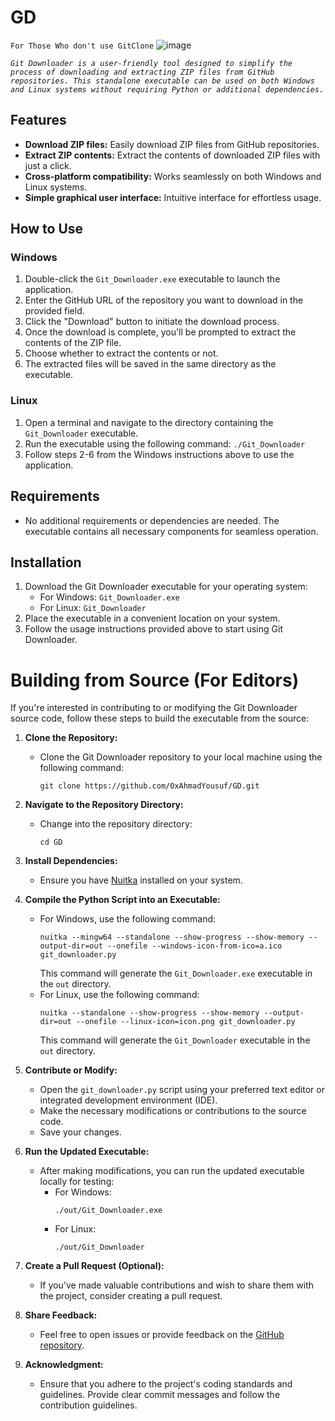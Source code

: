 # GD
`For Those Who don't use GitClone`
![image](https://github.com/0xAhmadYousuf/GD/assets/139548576/4516a55c-8ffe-4235-8ebd-82f6ecaebad2)

*`Git Downloader is a user-friendly tool designed to simplify the process of downloading and extracting ZIP files from GitHub repositories. This standalone executable can be used on both Windows and Linux systems without requiring Python or additional dependencies.`*

## Features

- **Download ZIP files:** Easily download ZIP files from GitHub repositories.
- **Extract ZIP contents:** Extract the contents of downloaded ZIP files with just a click.
- **Cross-platform compatibility:** Works seamlessly on both Windows and Linux systems.
- **Simple graphical user interface:** Intuitive interface for effortless usage.

## How to Use

### Windows

1. Double-click the `Git_Downloader.exe` executable to launch the application.
2. Enter the GitHub URL of the repository you want to download in the provided field.
3. Click the "Download" button to initiate the download process.
4. Once the download is complete, you'll be prompted to extract the contents of the ZIP file.
5. Choose whether to extract the contents or not.
6. The extracted files will be saved in the same directory as the executable.

### Linux

1. Open a terminal and navigate to the directory containing the `Git_Downloader` executable.
2. Run the executable using the following command: `./Git_Downloader`
3. Follow steps 2-6 from the Windows instructions above to use the application.

## Requirements

- No additional requirements or dependencies are needed. The executable contains all necessary components for seamless operation.

## Installation

1. Download the Git Downloader executable for your operating system:
   - For Windows: `Git_Downloader.exe`
   - For Linux: `Git_Downloader`
2. Place the executable in a convenient location on your system.
3. Follow the usage instructions provided above to start using Git Downloader.












# Building from Source (For Editors)

If you're interested in contributing to or modifying the Git Downloader source code, follow these steps to build the executable from the source:

1. **Clone the Repository:**
   - Clone the Git Downloader repository to your local machine using the following command:
     ```
     git clone https://github.com/0xAhmadYousuf/GD.git
     ```

2. **Navigate to the Repository Directory:**
   - Change into the repository directory:
     ```
     cd GD
     ```

3. **Install Dependencies:**
   - Ensure you have [Nuitka](https://nuitka.net/) installed on your system.

4. **Compile the Python Script into an Executable:**
   - For Windows, use the following command:
     ```
     nuitka --mingw64 --standalone --show-progress --show-memory --output-dir=out --onefile --windows-icon-from-ico=a.ico git_downloader.py
     ```
     This command will generate the `Git_Downloader.exe` executable in the `out` directory.
   - For Linux, use the following command:
     ```
     nuitka --standalone --show-progress --show-memory --output-dir=out --onefile --linux-icon=icon.png git_downloader.py
     ```
     This command will generate the `Git_Downloader` executable in the `out` directory.

5. **Contribute or Modify:**
   - Open the `git_downloader.py` script using your preferred text editor or integrated development environment (IDE).
   - Make the necessary modifications or contributions to the source code.
   - Save your changes.

6. **Run the Updated Executable:**
   - After making modifications, you can run the updated executable locally for testing:
     - For Windows:
       ```
       ./out/Git_Downloader.exe
       ```
     - For Linux:
       ```
       ./out/Git_Downloader
       ```

7. **Create a Pull Request (Optional):**
   - If you've made valuable contributions and wish to share them with the project, consider creating a pull request.

8. **Share Feedback:**
   - Feel free to open issues or provide feedback on the [GitHub repository](https://github.com/0xAhmadYousuf/GD).

9. **Acknowledgment:**
   - Ensure that you adhere to the project's coding standards and guidelines. Provide clear commit messages and follow the contribution guidelines.
